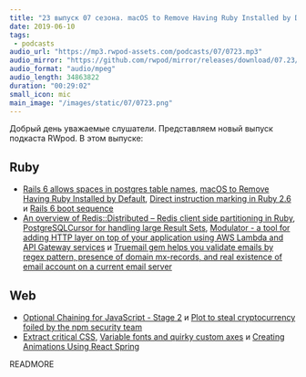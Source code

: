 ```yaml
---
title: "23 выпуск 07 сезона. macOS to Remove Having Ruby Installed by Default, Optional Chaining for JavaScript, React Spring и прочее"
date: 2019-06-10
tags:
 - podcasts
audio_url: "https://mp3.rwpod-assets.com/podcasts/07/0723.mp3"
audio_mirror: "https://github.com/rwpod/mirror/releases/download/07.23/0723.mp3"
audio_format: "audio/mpeg"
audio_length: 34863822
duration: "00:29:02"
small_icon: mic
main_image: "/images/static/07/0723.png"
---
```


Добрый день уважаемые слушатели. Представляем новый выпуск подкаста RWpod. В этом выпуске:

## Ruby

 - [Rails 6 allows spaces in postgres table names](https://blog.bigbinary.com/2019/06/05/rails-6-allows-spaces-in-postgres-table-names.html), [macOS to Remove Having Ruby Installed by Default](https://developer.apple.com/documentation/macos_release_notes/macos_10_15_beta_release_notes#3318257), [Direct instruction marking in Ruby 2.6](https://github.blog/2019-06-04-direct-instruction-marking-in-ruby-2-6/) и [Rails 6 boot sequence](https://blog.capsens.eu/rails-6-boot-sequence-d289b44d2e94)
 - [An overview of Redis::Distributed – Redis client side partitioning in Ruby](https://www.marionzualo.com/2019/06/06/an-overview-redisdistributed-redis-client-side-partitioning-in-ruby/), [PostgreSQLCursor for handling large Result Sets](https://github.com/afair/postgresql_cursor), [Modulator - a tool for adding HTTP layer on top of your application using AWS Lambda and API Gateway services](https://github.com/damir/modulator) и [Truemail gem helps you validate emails by regex pattern, presence of domain mx-records, and real existence of email account on a current email server](https://github.com/rubygarage/truemail)

## Web

 - [Optional Chaining for JavaScript - Stage 2](https://github.com/tc39/proposal-optional-chaining) и [Plot to steal cryptocurrency foiled by the npm security team](http://blog.npmjs.org/post/185397814280/plot-to-steal-cryptocurrency-foiled-by-the-npm)
 - [Extract critical CSS](https://web.dev/extract-critical-css), [Variable fonts and quirky custom axes](https://rwt.io/typography-tips/variable-fonts-and-quirky-custom-axes) и [Creating Animations Using React Spring](https://css-tricks.com/creating-animations-using-react-spring/)

READMORE
